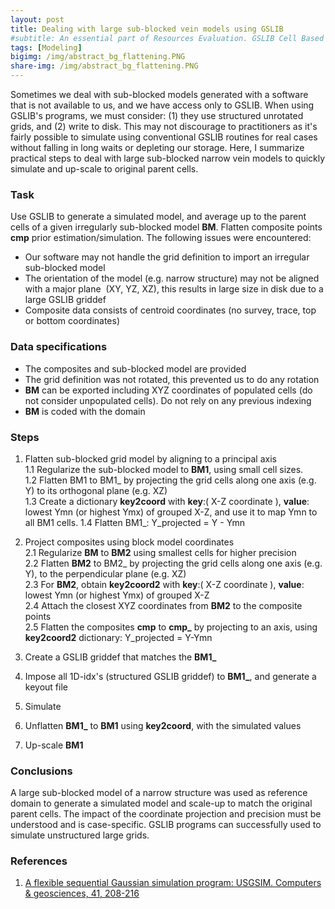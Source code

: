 ```yaml
---
layout: post
title: Dealing with large sub-blocked vein models using GSLIB
#subtitle: An essential part of Resources Evaluation. GSLIB Cell Based Method.
tags: [Modeling]
bigimg: /img/abstract_bg_flattening.PNG
share-img: /img/abstract_bg_flattening.PNG
---
```


Sometimes we deal with sub-blocked models generated with a software that is not available to us, and we have access only to GSLIB. When using GSLIB's programs, we must consider: (1) they use structured unrotated grids, and (2) write to disk. This may not discourage to practitioners as it's fairly possible to simulate using conventional GSLIB routines for real cases without falling in long waits or depleting our storage. Here, I summarize practical steps to deal with large sub-blocked narrow vein models to quickly simulate and up-scale to original parent cells. 

### **Task**
Use GSLIB to generate a simulated model, and average up to the parent cells of a given irregularly sub-blocked model **BM**. Flatten composite points **cmp** prior estimation/simulation. The following issues were encountered:
- Our software may not handle the grid definition to import an irregular sub-blocked model
- The orientation of the model (e.g. narrow structure) may not be aligned with a major plane  (XY, YZ, XZ), this results in large size in disk due to a large GSLIB griddef
- Composite data consists of centroid coordinates (no survey, trace, top or bottom coordinates)

### **Data specifications**
- The composites and sub-blocked model are provided
- The grid definition was not rotated, this prevented us to do any rotation
- **BM** can be exported including XYZ coordinates of populated cells (do not consider unpopulated cells). Do not rely on any previous indexing
- **BM** is coded with the domain

### **Steps**
1. Flatten sub-blocked grid model by aligning to a principal axis  
	1.1 Regularize the sub-blocked model to **BM1**, using small cell sizes.  
	1.2 Flatten BM1 to BM1_ by projecting the grid cells along one axis (e.g. Y) to its orthogonal plane (e.g. XZ)  
	1.3 Create a dictionary **key2coord**  with **key**:( X-Z coordinate ), **value**: lowest  Ymn (or highest Ymx) of grouped X-Z, and use it to map Ymn to all BM1 cells. 
	1.4 Flatten BM1_:  Y_projected = Y - Ymn

2. Project composites using block model coordinates  
	2.1 Regularize **BM** to **BM2** using smallest cells for higher precision  
	2.2 Flatten **BM2** to BM2_ by projecting the grid cells along one axis (e.g. Y), to the perpendicular plane (e.g. XZ)  
	2.3 For **BM2**, obtain **key2coord2** with **key**:( X-Z coordinate ), **value**: lowest  Ymn (or highest Ymx) of grouped X-Z  
	2.4 Attach the closest XYZ coordinates from **BM2** to the composite points  
	2.5	Flatten the composites **cmp** to **cmp_**  by projecting to an axis, using **key2coord2** dictionary: Y_projected = Y-Ymn  

3. Create a GSLIB griddef that matches the **BM1_**
4. Impose all 1D-idx's (structured GSLIB griddef) to **BM1_**, and generate a keyout file
5. Simulate 
6. Unflatten **BM1_**  to **BM1** using **key2coord**, with the simulated values
7. Up-scale **BM1** 

### **Conclusions**
A large sub-blocked model of a narrow structure was used as reference domain to generate a simulated model and scale-up to match the original parent cells. The impact of the coordinate projection and precision must be understood and is case-specific. GSLIB programs can successfully used to simulate unstructured large grids.

### **References**
1. [A flexible sequential Gaussian simulation program: USGSIM. Computers & geosciences, 41, 208-216](https://www.sciencedirect.com/science/article/abs/pii/S0098300411002755)
